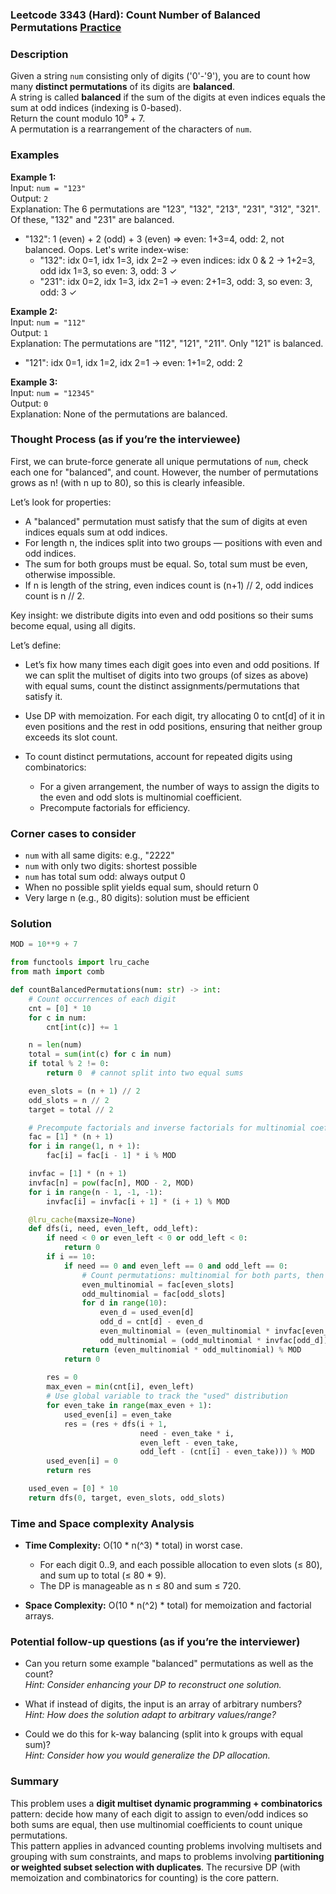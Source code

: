 ### Leetcode 3343 (Hard): Count Number of Balanced Permutations [Practice](https://leetcode.com/problems/count-number-of-balanced-permutations)

### Description  
Given a string `num` consisting only of digits ('0'-'9'), you are to count how many **distinct permutations** of its digits are **balanced**.  
A string is called **balanced** if the sum of the digits at even indices equals the sum at odd indices (indexing is 0-based).  
Return the count modulo 10⁹ + 7.  
A permutation is a rearrangement of the characters of `num`.

### Examples  

**Example 1:**  
Input: `num = "123"`  
Output: `2`  
Explanation: The 6 permutations are "123", "132", "213", "231", "312", "321". Of these, "132" and "231" are balanced.  
- "132": 1 (even) + 2 (odd) + 3 (even) ⇒ even: 1+3=4, odd: 2, not balanced. Oops. Let's write index-wise:  
  - "132": idx 0=1, idx 1=3, idx 2=2 → even indices: idx 0 & 2 → 1+2=3, odd idx 1=3, so even: 3, odd: 3 ✓  
  - "231": idx 0=2, idx 1=3, idx 2=1 → even: 2+1=3, odd: 3, so even: 3, odd: 3 ✓

**Example 2:**  
Input: `num = "112"`  
Output: `1`  
Explanation: The permutations are "112", "121", "211". Only "121" is balanced.  
- "121": idx 0=1, idx 1=2, idx 2=1 → even: 1+1=2, odd: 2

**Example 3:**  
Input: `num = "12345"`  
Output: `0`  
Explanation: None of the permutations are balanced.

### Thought Process (as if you’re the interviewee)  
First, we can brute-force generate all unique permutations of `num`, check each one for "balanced", and count. However, the number of permutations grows as n! (with n up to 80), so this is clearly infeasible.

Let’s look for properties:
- A "balanced" permutation must satisfy that the sum of digits at even indices equals sum at odd indices.
- For length n, the indices split into two groups — positions with even and odd indices.
- The sum for both groups must be equal. So, total sum must be even, otherwise impossible.
- If n is length of the string, even indices count is (n+1) // 2, odd indices count is n // 2.

Key insight: we distribute digits into even and odd positions so their sums become equal, using all digits.

Let’s define:
- Let’s fix how many times each digit goes into even and odd positions. If we can split the multiset of digits into two groups (of sizes as above) with equal sums, count the distinct assignments/permutations that satisfy it.
- Use DP with memoization. For each digit, try allocating 0 to cnt[d] of it in even positions and the rest in odd positions, ensuring that neither group exceeds its slot count.

- To count distinct permutations, account for repeated digits using combinatorics:  
   - For a given arrangement, the number of ways to assign the digits to the even and odd slots is multinomial coefficient.
   - Precompute factorials for efficiency.

### Corner cases to consider  
- `num` with all same digits: e.g., "2222"
- `num` with only two digits: shortest possible
- `num` has total sum odd: always output 0
- When no possible split yields equal sum, should return 0
- Very large n (e.g., 80 digits): solution must be efficient

### Solution

```python
MOD = 10**9 + 7

from functools import lru_cache
from math import comb

def countBalancedPermutations(num: str) -> int:
    # Count occurrences of each digit
    cnt = [0] * 10
    for c in num:
        cnt[int(c)] += 1

    n = len(num)
    total = sum(int(c) for c in num)
    if total % 2 != 0:
        return 0  # cannot split into two equal sums

    even_slots = (n + 1) // 2
    odd_slots = n // 2
    target = total // 2

    # Precompute factorials and inverse factorials for multinomial coefficients
    fac = [1] * (n + 1)
    for i in range(1, n + 1):
        fac[i] = fac[i - 1] * i % MOD

    invfac = [1] * (n + 1)
    invfac[n] = pow(fac[n], MOD - 2, MOD)
    for i in range(n - 1, -1, -1):
        invfac[i] = invfac[i + 1] * (i + 1) % MOD

    @lru_cache(maxsize=None)
    def dfs(i, need, even_left, odd_left):
        if need < 0 or even_left < 0 or odd_left < 0:
            return 0
        if i == 10:
            if need == 0 and even_left == 0 and odd_left == 0:
                # Count permutations: multinomial for both parts, then multiply
                even_multinomial = fac[even_slots]
                odd_multinomial = fac[odd_slots]
                for d in range(10):
                    even_d = used_even[d]
                    odd_d = cnt[d] - even_d
                    even_multinomial = (even_multinomial * invfac[even_d]) % MOD
                    odd_multinomial = (odd_multinomial * invfac[odd_d]) % MOD
                return (even_multinomial * odd_multinomial) % MOD
            return 0
        
        res = 0
        max_even = min(cnt[i], even_left)
        # Use global variable to track the "used" distribution
        for even_take in range(max_even + 1):
            used_even[i] = even_take
            res = (res + dfs(i + 1,
                             need - even_take * i,
                             even_left - even_take,
                             odd_left - (cnt[i] - even_take))) % MOD
        used_even[i] = 0
        return res

    used_even = [0] * 10
    return dfs(0, target, even_slots, odd_slots)
```

### Time and Space complexity Analysis  

- **Time Complexity:** O(10 \* n\(^3\) \* total) in worst case.
  - For each digit 0..9, and each possible allocation to even slots (≤ 80), and sum up to total (≤ 80 \* 9).
  - The DP is manageable as n ≤ 80 and sum ≤ 720.

- **Space Complexity:** O(10 \* n\(^2\) \* total) for memoization and factorial arrays.

### Potential follow-up questions (as if you’re the interviewer)  

- Can you return some example "balanced" permutations as well as the count?  
  *Hint: Consider enhancing your DP to reconstruct one solution.*

- What if instead of digits, the input is an array of arbitrary numbers?  
  *Hint: How does the solution adapt to arbitrary values/range?*

- Could we do this for k-way balancing (split into k groups with equal sum)?  
  *Hint: Consider how you would generalize the DP allocation.*

### Summary
This problem uses a **digit multiset dynamic programming + combinatorics** pattern: decide how many of each digit to assign to even/odd indices so both sums are equal, then use multinomial coefficients to count unique permutations.  
This pattern applies in advanced counting problems involving multisets and grouping with sum constraints, and maps to problems involving **partitioning or weighted subset selection with duplicates**. The recursive DP (with memoization and combinatorics for counting) is the core pattern.